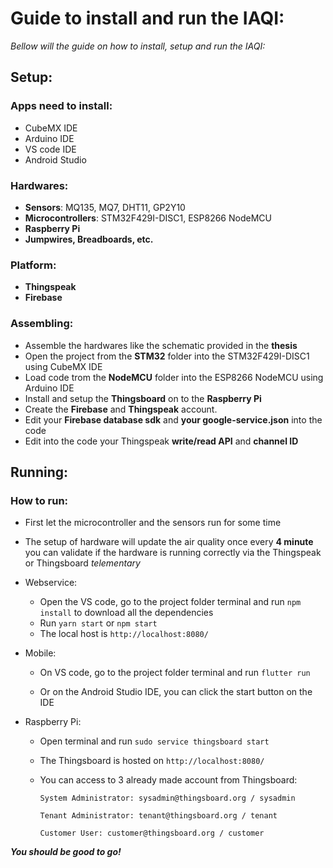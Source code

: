 # Guide to install and run the IAQI:
*Bellow will the guide on how to install, setup and run the IAQI:*
## Setup:
###  Apps need to install:

+ CubeMX IDE
+ Arduino IDE
+ VS code IDE
+ Android Studio

###  Hardwares: 

+ **Sensors**: MQ135, MQ7, DHT11, GP2Y10
+ **Microcontrollers**: STM32F429I-DISC1, ESP8266 NodeMCU
+ **Raspberry Pi**
+ **Jumpwires, Breadboards, etc.**

###  Platform: 
+ **Thingspeak**
+ **Firebase**

### Assembling:
+ Assemble the hardwares like the schematic provided in the **thesis**
+ Open the project from the **STM32** folder into the STM32F429I-DISC1 using CubeMX IDE
+ Load code trom the **NodeMCU** folder into the ESP8266 NodeMCU using Arduino IDE
+ Install and setup the **Thingsboard** on to the **Raspberry Pi**
+ Create the **Firebase** and **Thingspeak** account.
+ Edit your **Firebase database sdk** and **your google-service.json** into the code
+ Edit into the code your Thingspeak **write/read API** and **channel ID**

## Running:

### How to run:
+ First let the microcontroller and the sensors run for some time
+ The setup of hardware will update the air quality once every **4 minute** you can validate if the hardware is running correctly via the Thingspeak or Thingsboard *telementary*
+ Webservice:

	+ Open the VS code, go to the project folder terminal and run `npm install` to download all the dependencies
	+ Run `yarn start` or `npm start`
	+ The local host is `http://localhost:8080/`

+ Mobile:

	 + On VS code, go to the project folder terminal and run `flutter run`

	+ Or on the Android Studio IDE, you can click the start button on the IDE

+ Raspberry Pi:

	+ Open terminal and run `sudo service thingsboard start`

	+ The Thingsboard is hosted on `http://localhost:8080/`

	+ You can access to 3 already made account from Thingsboard:

		`System Administrator: sysadmin@thingsboard.org / sysadmin`

		`Tenant Administrator: tenant@thingsboard.org / tenant`

		`Customer User: customer@thingsboard.org / customer`

***You should be good to go!***
